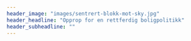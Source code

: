 ```yaml
---
header_image: "images/sentrert-blokk-mot-sky.jpg"
header_headline: "Opprop for en rettferdig boligpolitikk"
header_subheadline: ""
---
```

